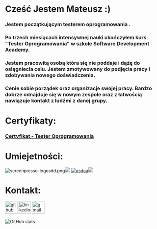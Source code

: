 # **Cześć  Jestem Mateusz :)**
 ### Jestem początkującym testerem oprogramowania . 
 ### Po trzech miesiącach intensywnej nauki ukończyłem kurs "Tester Oprogramowania" w szkole Software Development Academy. 
 ### Jestem pracowitą osobą która się nie poddaje i dążę do osiągniecia celu. Jestem zmotywowany do podjęcia pracy i zdobywania nowego doświadczenia. 
 ### Cenie sobie porządek oraz organizacje swojej pracy. Bardzo dobrze odnajduje się w nowym zespole oraz z łatwością nawiązuje kontakt z ludźmi z danej grupy.
 
 
 
 # Certyfikaty:
 ### [Certyfikat - Tester Oprogramowania](https://app.diplomasafe.com/pl-PL/diploma/d8e1ab93e9473ea748fce9fc59326572602764f68/tester-oprogramowania)

 
 
 # Umiejetności:
<img src="https://imgupload.pl/images/2023/01/09/screenpresso-logosdd.png" alt="screenpresso-logosdd.png" borde="0" /><img src="https://img.icons8.com/color/48/null/jira.png"/>  <a href="https://imgbb.com/"><img src="https://i.ibb.co/bNFJGXX/asdaa.png" alt="asdaa" borde="0"></a><img src="https://img.icons8.com/external-tal-revivo-color-tal-revivo/48/null/external-postman-is-the-only-complete-api-development-environment-logo-color-tal-revivo.png"/> 



# Kontakt:
[<img src='https://cdn.jsdelivr.net/npm/simple-icons@3.0.1/icons/github.svg' alt='github' height='40'>](https://github.com/mbilewicz13) 
[<img src='https://cdn.jsdelivr.net/npm/simple-icons@3.0.1/icons/linkedin.svg' alt='linkedin' height='40'>](https://www.linkedin.com/in/mateuszbilewicz/) 
[<img src='https://cdn.jsdelivr.net/npm/simple-icons@3.0.1/icons/gmail.svg' alt='gmail' height='40'>](http://mbilewicz13@gmail.com)  

![GitHub stats](https://github-readme-stats.vercel.app/api?username=mbilewicz13&show_icons=true)  
